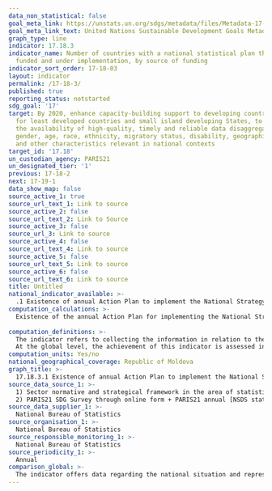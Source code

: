 ```yaml
---
data_non_statistical: false
goal_meta_link: https://unstats.un.org/sdgs/metadata/files/Metadata-17-18-03.pdf
goal_meta_link_text: United Nations Sustainable Development Goals Metadata (pdf 468kB)
graph_type: line
indicator: 17.18.3
indicator_name: Number of countries with a national statistical plan that is fully
  funded and under implementation, by source of funding
indicator_sort_order: 17-18-03
layout: indicator
permalink: /17-18-3/
published: true
reporting_status: notstarted
sdg_goal: '17'
target: By 2020, enhance capacity-building support to developing countries, including
  for least developed countries and small island developing States, to increase significantly
  the availability of high-quality, timely and reliable data disaggregated by income,
  gender, age, race, ethnicity, migratory status, disability, geographic location
  and other characteristics relevant in national contexts
target_id: '17.18'
un_custodian_agency: PARIS21
un_designated_tier: '1'
previous: 17-18-2
next: 17-19-1
data_show_map: false
source_active_1: true
source_url_text_1: Link to source
source_active_2: false
source_url_text_2: Link to Source
source_active_3: false
source_url_3: Link to source
source_active_4: false
source_url_text_4: Link to source
source_active_5: false
source_url_text_5: Link to source
source_active_6: false
source_url_text_6: Link to source
title: Untitled
national_indicator_available: >-
  .1 Existence of annual Action Plan to implement the National Strategy for Development of the National Statistical System that is fully funded and under implementation
computation_calculations: >-
  Existence of the annual Action Plan for implementing the National Strategy for Development of the National Statistical System for 2016-2020, which is fully funded and under implementation.<br> 
  
computation_definitions: >-
  The indicator refers to collecting the information in relation to the existence of the Action Plan for implementing the National Strategy for Development of the NSS. <br> 
  At the global level, the achievement of this indicator is assessed in the Annual Report regarding the status of national strategies for statistics development (NSSD). In collaboration with its partners, PARIS21 reports the country's progress in developing and implementing national statistical plans. The indicator represents a number of countries that (i) implement a strategy, (ii) develop a strategy or (iii) are adopting a strategy during the current year.
computation_units: Yes/no
national_geographical_coverage: Republic of Moldova
graph_title: >-
  17.18.3.1 Existence of annual Action Plan to implement the National Strategy for Development of the National Statistical System that is fully funded and under implementation 
source_data_source_1: >-
  1) Sector normative and strategical framework in the area of statistics - NBS <br> 
  2) PARIS21 SDG Survey through online form + PARIS21 annual [NSDS status report](https://paris21.org/sites/default/files/2019-05/NSDS%20Status%20Report%20May%202019.pdf)
source_data_supplier_1: >-
  National Bureau of Statistics
source_organisation_1: >-
  National Bureau of Statistics 
source_responsible_monitoring_1: >-
  National Bureau of Statistics
source_periodicity_1: >-
  Annual
comparison_global: >-
  The indicator offers data regarding the national situation and represents a part of the global indicator, that is collected from countries.
---
```

